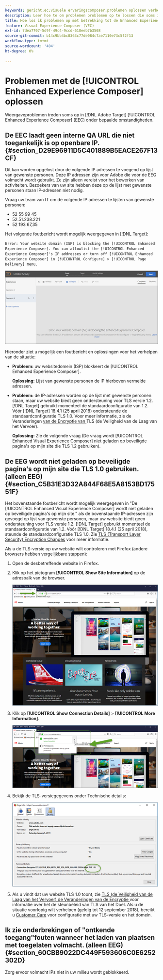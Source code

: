 ```yaml
---
keywords: gericht;ec;visuele ervaringscomposer;problemen oplossen verbeterde ervaringscomposer;het oplossen van problemen
description: Leer hoe te om problemen problemen op te lossen die soms in Adobe [!DNL Target] Verbeterde Composer van de Ervaring (EEC) onder bepaalde voorwaarden voorkomen.
title: Hoe los ik problemen op met betrekking tot de Enhanced Experience Composer?
feature: Visual Experience Composer (VEC)
exl-id: 7dea7707-5d9f-49c4-9ccd-618eeb7b3568
source-git-commit: b14c9bb4bc0363c77de084c7ae7110e73c5f2f13
workflow-type: tm+mt
source-wordcount: '404'
ht-degree: 0%

---
```


# Problemen met de [!UICONTROL Enhanced Experience Composer] oplossen

Weergaveproblemen treden soms op in [!DNL Adobe Target] [!UICONTROL Enhanced Experience Composer] (EEC) onder bepaalde omstandigheden.

## De EEC laadt geen interne QA URL die niet toegankelijk is op openbare IP. {#section_D29E96911D5C401889B5EACE267F13CF}

Dit kan worden opgelost door de volgende IP adressen te voegend op lijst van gewenste personen. Deze IP adressen zijn voor Adobe die voor de EEG volmacht wordt gebruikt. Ze zijn alleen vereist voor het bewerken van activiteiten. Bezoekers van uw site hebben deze op de lijst met gewenste personen staan IP-adressen niet nodig.

Vraag uw team van IT om de volgende IP adressen te lijsten van gewenste personen:

* 52 55 99 45
* 52.51.238.221
* 52 193 67,35

Het volgende foutbericht wordt mogelijk weergegeven in [!DNL Target]:

`Error: Your website domain (ISP) is blocking the [!UICONTROL Enhanced Experience Composer]. You can allowlist the [!UICONTROL Enhanced Experience Composer]'s IP addresses or turn off [!UICONTROL Enhanced Experience Composer] in [!UICONTROL Configure] > [!UICONTROL Page Delivery] menu.`

![](assets/EEC_error.png)

Hieronder ziet u mogelijk een foutbericht en oplossingen voor het verhelpen van de situatie:

* **Probleem:** uw websitedomein (ISP) blokkeert de  [!UICONTROL Enhanced Experience Composer].

   **Oplossing:** Lijst van gewenste personen de IP hierboven vermelde adressen.

* **Probleem:** de IP-adressen worden op de lijst met gewenste personen staan, maar uw website biedt geen ondersteuning voor TLS versie 1.2.  [!DNL Target] gebruikt momenteel de standaardconfiguratie van 1.2. Vóór  [!DNL Target] 18.4.1 (25 april 2018) ondersteunde de standaardconfiguratie TLS 1.0. Voor meer informatie, zie de Veranderingen [ van de Encryptie van ](/help/c-implementing-target/c-considerations-before-you-implement-target/tls-transport-layer-security-encryption.md#concept_CC1001E9D3AE4BABAF90B8311B0A6451)TLS (de Veiligheid van de Laag van het Vervoer).

   **Oplossing:** Zie de volgende vraag (De vraag wordt  [!UICONTROL Enhanced Visual Experience Composer] niet geladen op beveiligde pagina&#39;s op mijn site die TLS 1.2 gebruiken).

## De EEG wordt niet geladen op beveiligde pagina&#39;s op mijn site die TLS 1.0 gebruiken. (alleen EEG) {#section_C5B31E3D32A844F68E5A8153BD17551F}

Het bovenstaande foutbericht wordt mogelijk weergegeven in &quot;De [!UICONTROL Enhanced Visual Experience Composer] wordt niet geladen op beveiligde pagina&#39;s op mijn site.&quot; als de bovenstaande IP-adressen zijn gevoegd op lijst van gewenste personen, maar uw website biedt geen ondersteuning voor TLS versie 1.2. [!DNL Target] gebruikt momenteel de standaardconfiguratie van 1.2. Vóór [!DNL Target] 18.4.1 (25 april 2018), steunde de standaardconfiguratie TLS 1.0. Zie [TLS (Transport Layer Security) Encryption Changes](/help/c-implementing-target/c-considerations-before-you-implement-target/tls-transport-layer-security-encryption.md#concept_CC1001E9D3AE4BABAF90B8311B0A6451) voor meer informatie.

Als u de TLS-versie op uw website wilt controleren met Firefox (andere browsers hebben vergelijkbare stappen):

1. Open de desbetreffende website in Firefox.
1. Klik op het pictogram **[!UICONTROL Show Site Information]** op de adresbalk van de browser.

   ![](assets/firefox_more_info.png)

1. Klik op **[!UICONTROL Show Connection Details]** > **[!UICONTROL More Information]**.

   ![](assets/firefox_more_info_2.png)

1. Bekijk de TLS-versiegegevens onder Technische details:

   ![](assets/firefox_more_info_3.png)

1. Als u vindt dat uw website TLS 1.0 toont, zie [TLS (de Veiligheid van de Laag van het Vervoer) de Veranderingen van de Encryptie ](/help/c-implementing-target/c-considerations-before-you-implement-target/tls-transport-layer-security-encryption.md#concept_CC1001E9D3AE4BABAF90B8311B0A6451) voor informatie over het de steunbeleid van TLS van het Doel. Als u de situatie voorlopig wilt verhelpen (geldig tot 12 september 2018), bereikt u [Customer Care](/help/cmp-resources-and-contact-information.md#reference_ACA3391A00EF467B87930A450050077C) voor configuratie met uw TLS-versie en het domein.

## Ik zie onderbrekingen of &quot;ontkende toegang&quot;fouten wanneer het laden van plaatsen met toegelaten volmacht. (alleen EEG) {#section_60CBB9022DC449F593606C0E6252302D}

Zorg ervoor volmacht IPs niet in uw milieu wordt geblokkeerd.
